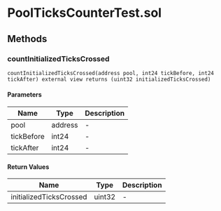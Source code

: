 
# PoolTicksCounterTest.sol

    

    
## Methods
### countInitializedTicksCrossed
```solidity
countInitializedTicksCrossed(address pool, int24 tickBefore, int24 tickAfter) external view returns (uint32 initializedTicksCrossed)
```

            

            
#### Parameters

| Name | Type | Description |
|---|---|---|
| pool | address | - |
| tickBefore | int24 | - |
| tickAfter | int24 | - |

#### Return Values

| Name | Type | Description |
|---|---|---|
| initializedTicksCrossed | uint32 | - |


